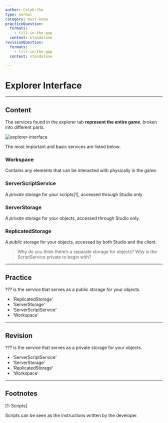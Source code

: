 ```yaml
---
author: Caleb-Cha
type: normal
category: must-know
practiceQuestion:
  formats:
    - fill-in-the-gap
  context: standalone
revisionQuestion:
  formats:
    - fill-in-the-gap
  context: standalone

---
```


# Explorer Interface

---

## Content

The services found in the explorer tab **represent the entire game**, broken into different parts. 

![explorer-interface](https://img.enkipro.com/dd9547d242979b80406d13b11ac7f5bf.png)

The most important and basic services are listed below:

### Workspace

Contains any elements that can be interacted with physically in the game.

### ServerScriptService

A *private* storage for your scripts[1], accessed through Studio only.

### ServerStorage 

A *private* storage for your objects, accessed through Studio only.

### ReplicatedStorage

A *public* storage for your objects, accessed by both Studio and the client.

> Why do you think there’s a separate storage for objects? Why is the ScriptService private to begin with? 

---

## Practice

??? is the service that serves as a public storage for your objects.
- 'ReplicatedStorage'
- 'ServerStorage'
- 'ServerScriptService'
- 'Workspace'


---
## Revision

??? is the service that serves as a private storage for your objects.
- 'ServerScriptService'
- 'ServerStorage'
- 'ReplicatedStorage'
- 'Workspace'

---

## Footnotes

[1: Scripts]

Scripts can be seen as the instructions written by the developer.